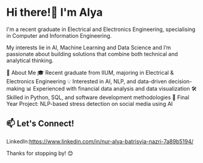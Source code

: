 # Hi there!👋 I'm Alya

I'm a recent graduate in Electrical and Electronics Engineering, specialising in Computer and Information Engineering.

My interests lie in AI, Machine Learning and Data Science and I’m passionate about building solutions that combine both technical and analytical thinking.

🚀 About Me
🎓 Recent graduate from IIUM, majoring in Electrical & Electronics Engineering
💡 Interested in AI, NLP, and data-driven decision-making
📊 Experienced with financial data analysis and data visualization
🛠️ Skilled in Python, SQL, and software development methodologies
🧠 Final Year Project: NLP-based stress detection on social media using AI

## 📫 Let's Connect!
LinkedIn:https://www.linkedin.com/in/nur-alya-batrisyia-nazri-7a89b5194/

Thanks for stopping by! 😊

